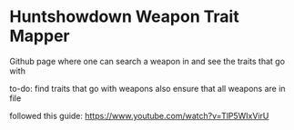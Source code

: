# Huntshowdown Weapon Trait Mapper
Github page where one can search a weapon in  and see the traits that go with

to-do:
    find traits that go with weapons
    also ensure that all weapons are in file


followed this guide: https://www.youtube.com/watch?v=TlP5WIxVirU